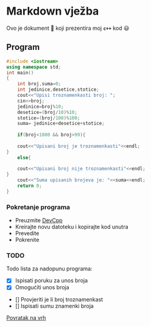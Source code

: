 # Markdown vježba
Ovo je dokument :memo: koji prezentira moj  **`c++`** kod :smiley:
## Program
```cpp
#include <iostream>
using namespace std;
int main()
{
	int broj,suma=0;
	int jedinice,desetice,stotice;
	cout<<"Upisi troznamenkasti broj: ";
	cin>>broj;
	jedinice=broj%10;
	desetice=(broj/10)%10;
	stotice=(broj/100)%100;
	suma= jedinice+desetice+stotice;
	
	if(broj<1000 && broj>99){
	
	cout<<"Upisani broj je troznamenkasti"<<endl;
}	
	else{
	
	cout<<"Upisani broj nije troznamenkasti"<<endl;
}
	cout<<"Suma upisanih brojeva je: "<<suma<<endl;
	return 0;
}
```
### Pokretanje programa
- Preuzmite [DevCpp](https://sourceforge.net/projects/orwelldevcpp/)
- Kreirajte novu datoteku i kopirajte kod unutra
- Prevedite
- Pokrenite
### TODO
Todo lista za nadopunu programa:
- [x] Ispisati poruku za unos broja
- [x] Omogućiti unos broja
- [] Provjeriti je li broj troznamenkast
- [] Ispisati sumu znamenki broja

[Povratak na vrh](#markdown-vježba)
